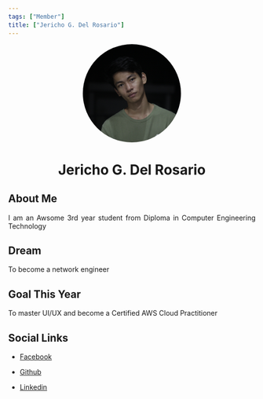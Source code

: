```yaml
---
tags: ["Member"]
title: ["Jericho G. Del Rosario"]
---
```


<TagLinks/>

<div align="center">
  <div style="border-radius: 50%; overflow: hidden; width: 200px; height: 200px;">
    <img src="../../images/jerichog.jpg" width="200" height="200" style="object-fit: cover; width: 100%; height: 100%;" />
  </div>
</div>

<div align="center">
  <h1>Jericho G. Del Rosario</h1>
</div>

<div style="text-align: justify;">
  <h2>About Me</h2>
  <p>I am an Awsome 3rd year student from Diploma in Computer Engineering Technology</p>

  <h2>Dream</h2>
  <p>To become a network engineer</p>
  
  <h2>Goal This Year</h2>
  <p>To master UI/UX and become a Certified AWS Cloud Practitioner</p>

  <h2>Social Links</h2>
  <ul>
    <li>
      <p>
        <a href="www.facebook.com/jericho.napster">Facebook</a>
      </p>
    </li>
    <li>
      <p>
        <a href="www.github.com/jericho0912">Github</a>
      </p>
    </li>
    <li>
      <p>
        <a href="www.linkedin.com/in/jericho-d-066871124">Linkedin</a>
      </p>
    </li>
  </ul>
</div>
